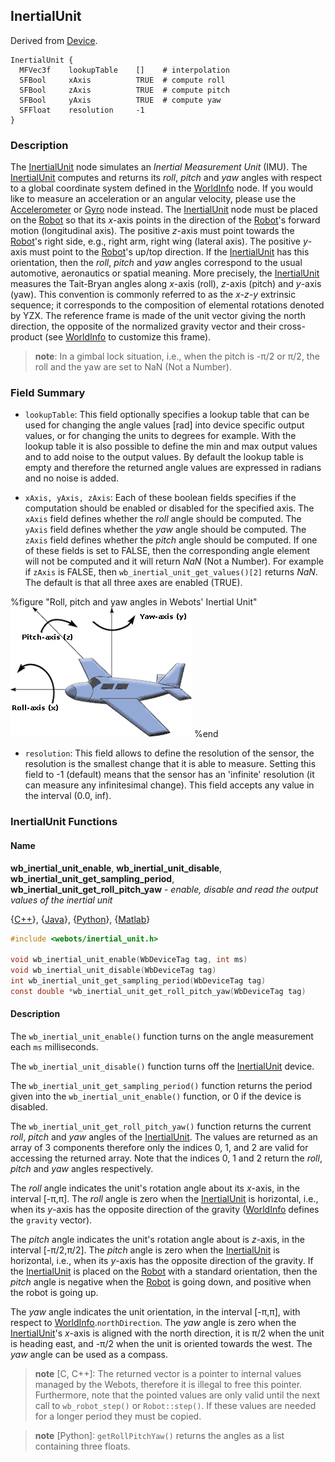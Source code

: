 ## InertialUnit

Derived from [Device](reference/device.md#device).

```
InertialUnit {
  MFVec3f    lookupTable    []    # interpolation
  SFBool     xAxis          TRUE  # compute roll
  SFBool     zAxis          TRUE  # compute pitch
  SFBool     yAxis          TRUE  # compute yaw
  SFFloat    resolution     -1
}
```

### Description

The [InertialUnit](reference/inertialunit.md#inertialunit) node simulates an
*Inertial Measurement Unit* (IMU). The
[InertialUnit](reference/inertialunit.md#inertialunit) computes and returns its
*roll*, *pitch* and *yaw* angles with respect to a global coordinate system
defined in the [WorldInfo](reference/worldinfo.md#worldinfo) node. If you would
like to measure an acceleration or an angular velocity, please use the
[Accelerometer](reference/accelerometer.md#accelerometer) or
[Gyro](reference/gyro.md#gyro) node instead. The
[InertialUnit](reference/inertialunit.md#inertialunit) node must be placed on
the [Robot](reference/robot.md#robot) so that its *x*-axis points in the
direction of the [Robot](reference/robot.md#robot)'s forward motion
(longitudinal axis). The positive *z*-axis must point towards the
[Robot](reference/robot.md#robot)'s right side, e.g., right arm, right wing
(lateral axis). The positive *y*-axis must point to the
[Robot](reference/robot.md#robot)'s up/top direction. If the
[InertialUnit](reference/inertialunit.md#inertialunit) has this orientation,
then the *roll*, *pitch* and *yaw* angles correspond to the usual automotive,
aeronautics or spatial meaning.  More precisely, the
[InertialUnit](reference/inertialunit.md#inertialunit) measures the Tait-Bryan
angles along *x*-axis (roll), *z*-axis (pitch) and *y*-axis (yaw). This
convention is commonly referred to as the *x-z-y* extrinsic sequence; it
corresponds to the composition of elemental rotations denoted by YZX. The
reference frame is made of the unit vector giving the north direction, the
opposite of the normalized gravity vector and their cross-product (see
[WorldInfo](reference/worldinfo.md#worldinfo) to customize this frame).

> **note**: In a gimbal lock situation, i.e., when the pitch is -π/2 or π/2, the roll and
the yaw are set to NaN (Not a Number).

### Field Summary

- `lookupTable`: This field optionally specifies a lookup table that can be used
for changing the angle values [rad] into device specific output values, or for
changing the units to degrees for example. With the lookup table it is also
possible to define the min and max output values and to add noise to the output
values. By default the lookup table is empty and therefore the returned angle
values are expressed in radians and no noise is added.

- `xAxis, yAxis, zAxis`: Each of these boolean fields specifies if the computation
should be enabled or disabled for the specified axis. The `xAxis` field defines
whether the *roll* angle should be computed. The `yAxis` field defines whether
the *yaw* angle should be computed. The `zAxis` field defines whether the
*pitch* angle should be computed. If one of these fields is set to FALSE, then
the corresponding angle element will not be computed and it will return *NaN*
(Not a Number). For example if `zAxis` is FALSE, then
`wb_inertial_unit_get_values()[2]` returns *NaN*. The default is that all three
axes are enabled (TRUE).

%figure "Roll, pitch and yaw angles in Webots' Inertial Unit"
![Roll, pitch and yaw angles in Webots' Inertial Unit](png/roll_pitch_yaw.png)
%end

- `resolution`: This field allows to define the resolution of the sensor, the
resolution is the smallest change that it is able to measure. Setting this field
to -1 (default) means that the sensor has an 'infinite' resolution (it can
measure any infinitesimal change). This field accepts any value in the interval
(0.0, inf).

### InertialUnit Functions

#### Name

**wb\_inertial\_unit\_enable**, **wb\_inertial\_unit\_disable**, **wb\_inertial\_unit\_get\_sampling\_period**, **wb\_inertial\_unit\_get\_roll\_pitch\_yaw** - *enable, disable and read the output values of the inertial unit*

{[C++](reference/cpp-api.md)}, {[Java](reference/java-api.md)}, {[Python](reference/python-api.md)}, {[Matlab](reference/matlab-api.md)}

``` c
#include <webots/inertial_unit.h>

void wb_inertial_unit_enable(WbDeviceTag tag, int ms)
void wb_inertial_unit_disable(WbDeviceTag tag)
int wb_inertial_unit_get_sampling_period(WbDeviceTag tag)
const double *wb_inertial_unit_get_roll_pitch_yaw(WbDeviceTag tag)
```

#### Description

The `wb_inertial_unit_enable()` function turns on the angle measurement each
`ms` milliseconds.

The `wb_inertial_unit_disable()` function turns off the
[InertialUnit](reference/inertialunit.md#inertialunit) device.

The `wb_inertial_unit_get_sampling_period()` function returns the period given
into the `wb_inertial_unit_enable()` function, or 0 if the device is disabled.

The `wb_inertial_unit_get_roll_pitch_yaw()` function returns the current *roll*,
*pitch* and *yaw* angles of the
[InertialUnit](reference/inertialunit.md#inertialunit). The values are returned
as an array of 3 components therefore only the indices 0, 1, and 2 are valid for
accessing the returned array. Note that the indices 0, 1 and 2 return the
*roll*, *pitch* and *yaw* angles respectively.

The *roll* angle indicates the unit's rotation angle about its *x*-axis, in the
interval [-π,π]. The *roll* angle is zero when the
[InertialUnit](reference/inertialunit.md#inertialunit) is horizontal, i.e., when
its *y*-axis has the opposite direction of the gravity
([WorldInfo](reference/worldinfo.md#worldinfo) defines the `gravity` vector).

The *pitch* angle indicates the unit's rotation angle about is *z*-axis, in the
interval [-π/2,π/2]. The *pitch* angle is zero when the
[InertialUnit](reference/inertialunit.md#inertialunit) is horizontal, i.e., when
its *y*-axis has the opposite direction of the gravity. If the
[InertialUnit](reference/inertialunit.md#inertialunit) is placed on the
[Robot](reference/robot.md#robot) with a standard orientation, then the *pitch*
angle is negative when the [Robot](reference/robot.md#robot) is going down, and
positive when the robot is going up.

The *yaw* angle indicates the unit orientation, in the interval [-π,π], with
respect to [WorldInfo](reference/worldinfo.md#worldinfo).`northDirection`. The
*yaw* angle is zero when the
[InertialUnit](reference/inertialunit.md#inertialunit)'s *x*-axis is aligned
with the north direction, it is π/2 when the unit is heading east, and -π/2
when the unit is oriented towards the west. The *yaw* angle can be used as a
compass.

> **note** [C, C++]: The returned vector is a pointer to internal values managed by the Webots,
therefore it is illegal to free this pointer. Furthermore, note that the pointed
values are only valid until the next call to `wb_robot_step()` or
`Robot::step()`. If these values are needed for a longer period they must be
copied.

> **note** [Python]: `getRollPitchYaw()` returns the angles as a list containing three floats.

